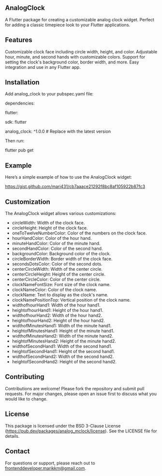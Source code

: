 ## AnalogClock

A Flutter package for creating a customizable analog clock widget. Perfect for adding a classic
timepiece look to your Flutter applications.

## Features

Customizable clock face including circle width, height, and color.
Adjustable hour, minute, and second hands with customizable colors.
Support for setting the clock's background color, border width, and more.
Easy integration and use in any Flutter app.

## Installation

Add analog_clock to your pubspec.yaml file:

dependencies:

flutter:

sdk: flutter

analog_clock: ^1.0.0 # Replace with the latest version

Then run:

flutter pub get

## Example

Here’s a simple example of how to use the AnalogClock widget:

https://gist.github.com/mari431/cb7aaace21292f8bc8af105922b87fc3



## Customization

The AnalogClock widget allows various customizations:

* circleWidth: Width of the clock face.
* circleHeight: Height of the clock face.
* oneToTwelveNumberColor: Color of the numbers on the clock face.
* hourHandColor: Color of the hour hand.
* minuteHandColor: Color of the minute hand.
* secondHandColor: Color of the second hand.
* backgroundColor: Background color of the clock.
* circleBorderWidth: Border width of the clock face.
* secondsDotsColor: Color of the second dots.
* centerCircleWidth: Width of the center circle.
* centerCircleHeight: Height of the center circle.
* centerCircleColor: Color of the center circle.
* clockNameFontSize: Font size of the clock name.
* clockNameColor: Color of the clock name.
* clockName: Text to display as the clock's name.
* clockNamePositionTop: Vertical position of the clock name.
* widthofhourHand1: Width of the hour hand1.
* heightofhourHand1: Height of the hour hand1.
* widthofhourHand2: Width of the hour hand2.
* heightofhourHand2: Height of the hour hand2.
* widthofMinutesHand1: Width of the minute hand1.
* heightofMinutesHand1: Height of the minute hand1.
* widthofMinutesHand2: Width of the minute hand2.
* heightofMinutesHand2: Height of the minute hand2.
* widthofSecondHand1: Width of the second hand1.
* heightofSecondHand1: Height of the second hand1.
* widthofSecondHand2: Width of the second hand2.
* heightofSecondHand2: Height of the second hand2.

## Contributing

Contributions are welcome! Please fork the repository and submit pull requests. For major changes, please open an issue first to discuss what you would like to change.

## License

This package is licensed under the BSD 3-Clause License (https://pub.dev/packages/analog_mclock/license). See the LICENSE file for details.


## Contact

For questions or support, please reach out to frontenddeveloper.marikkm@gmail.com.


